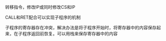 转移指令，修改IP或同时修改CS和IP



CALL和RET配合可以实现子程序的机制



子程序的寄存器存在冲突，解决办法是将子程序开始时，将寄存器中的内容保存起来，在子程序返回前恢复。可以用栈来保存寄存器中的内容

